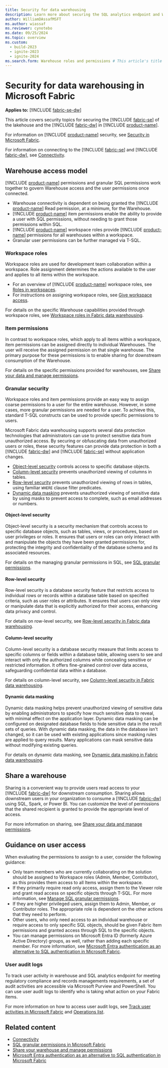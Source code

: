 ```yaml
---
title: Security for data warehousing
description: Learn more about securing the SQL analytics endpoint and Warehouse in Microsoft Fabric.
author: WilliamDAssafMSFT
ms.author: wiassaf
ms.reviewer: cynotebo
ms.date: 09/25/2024
ms.topic: overview
ms.custom:
  - build-2023
  - ignite-2023
  - ignite-2024
ms.search.form: Warehouse roles and permissions # This article's title should not change. If so, contact engineering.
---
```


# Security for data warehousing in Microsoft Fabric

**Applies to:** [!INCLUDE [fabric-se-dw](includes/applies-to-version/fabric-se-and-dw.md)]

This article covers security topics for securing the [!INCLUDE [fabric-se](includes/fabric-se.md)] of the lakehouse and the [!INCLUDE [fabric-dw](includes/fabric-dw.md)] in [!INCLUDE [product-name](../includes/product-name.md)].

For information on [!INCLUDE [product-name](../includes/product-name.md)] security, see [Security in Microsoft Fabric](../security/security-overview.md).

For information on connecting to the [!INCLUDE [fabric-se](includes/fabric-se.md)] and [!INCLUDE [fabric-dw](includes/fabric-dw.md)], see [Connectivity](connectivity.md).

## Warehouse access model

[!INCLUDE [product-name](../includes/product-name.md)] permissions and granular SQL permissions work together to govern Warehouse access and the user permissions once connected.

- Warehouse connectivity is dependent on being granted the [!INCLUDE [product-name](../includes/product-name.md)] Read permission, at a minimum, for the Warehouse.
- [!INCLUDE [product-name](../includes/product-name.md)] item permissions enable the ability to provide a user with SQL permissions, without needing to grant those permissions within SQL.
- [!INCLUDE [product-name](../includes/product-name.md)] workspace roles provide [!INCLUDE [product-name](../includes/product-name.md)] permissions for all warehouses within a workspace.
- Granular user permissions can be further managed via T-SQL.

### Workspace roles

Workspace roles are used for development team collaboration within a workspace. Role assignment determines the actions available to the user and applies to all items within the workspace.

- For an overview of [!INCLUDE [product-name](../includes/product-name.md)] workspace roles, see [Roles in workspaces](../get-started/roles-workspaces.md).
- For instructions on assigning workspace roles, see [Give workspace access](../get-started/give-access-workspaces.md).

For details on the specific Warehouse capabilities provided through workspace roles, see [Workspace roles in Fabric data warehousing](workspace-roles.md).

### Item permissions

In contrast to workspace roles, which apply to all items within a workspace, item permissions can be assigned directly to individual Warehouses. The user will receive the assigned permission on that single warehouse. The primary purpose for these permissions is to enable sharing for downstream consumption of the Warehouse.

For details on the specific permissions provided for warehouses, see [Share your data and manage permissions](share-warehouse-manage-permissions.md).

### Granular security

Workspace roles and item permissions provide an easy way to assign coarse permissions to a user for the entire warehouse. However, in some cases, more granular permissions are needed for a user. To achieve this, standard T-SQL constructs can be used to provide specific permissions to users.

Microsoft Fabric data warehousing supports several data protection technologies that administrators can use to protect sensitive data from unauthorized access. By securing or obfuscating data from unauthorized users or roles, these security features can provide data protection in both a [!INCLUDE [fabric-dw](includes/fabric-dw.md)] and [!INCLUDE [fabric-se](includes/fabric-se.md)] without application changes.

- [Object-level security](#object-level-security) controls access to specific database objects.
- [Column-level security](#column-level-security) prevents unauthorized viewing of columns in tables.
- [Row-level security](#row-level-security) prevents unauthorized viewing of rows in tables, using familiar `WHERE` clause filter predicates.
- [Dynamic data masking](#dynamic-data-masking) prevents unauthorized viewing of sensitive data by using masks to prevent access to complete, such as email addresses or numbers.

#### Object-level security

Object-level security is a security mechanism that controls access to specific database objects, such as tables, views, or procedures, based on user privileges or roles. It ensures that users or roles can only interact with and manipulate the objects they have been granted permissions for, protecting the integrity and confidentiality of the database schema and its associated resources.

For details on the managing granular permissions in SQL, see [SQL granular permissions](sql-granular-permissions.md).

#### Row-level security

Row-level security is a database security feature that restricts access to individual rows or records within a database table based on specified criteria, such as user roles or attributes. It ensures that users can only view or manipulate data that is explicitly authorized for their access, enhancing data privacy and control.

For details on row-level security, see [Row-level security in Fabric data warehousing](row-level-security.md).

#### Column-level security

Column-level security is a database security measure that limits access to specific columns or fields within a database table, allowing users to see and interact with only the authorized columns while concealing sensitive or restricted information. It offers fine-grained control over data access, safeguarding confidential data within a database.

For details on column-level security, see [Column-level security in Fabric data warehousing](column-level-security.md).

#### Dynamic data masking

Dynamic data masking helps prevent unauthorized viewing of sensitive data by enabling administrators to specify how much sensitive data to reveal, with minimal effect on the application layer. Dynamic data masking can be configured on designated database fields to hide sensitive data in the result sets of queries. With dynamic data masking, the data in the database isn't changed, so it can be used with existing applications since masking rules are applied to query results. Many applications can mask sensitive data without modifying existing queries.

For details on dynamic data masking, see [Dynamic data masking in Fabric data warehousing](dynamic-data-masking.md).

## Share a warehouse

Sharing is a convenient way to provide users read access to your [!INCLUDE [fabric-dw](includes/fabric-dw.md)] for downstream consumption. Sharing allows downstream users in your organization to consume a [!INCLUDE [fabric-dw](includes/fabric-dw.md)] using SQL, Spark, or Power BI. You can customize the level of permissions that the shared recipient is granted to provide the appropriate level of access.

For more information on sharing, see [Share your data and manage permissions](share-warehouse-manage-permissions.md).

## Guidance on user access

When evaluating the permissions to assign to a user, consider the following guidance:

- Only team members who are currently collaborating on the solution should be assigned to Workspace roles (Admin, Member, Contributor), as this provides them access to all Items within the workspace.
- If they primarily require read only access, assign them to the Viewer role and grant read access on specific objects through T-SQL.  For more information, see [Manage SQL granular permissions](sql-granular-permissions.md).
- If they are higher privileged users, assign them to Admin, Member, or Contributor roles. The appropriate role is dependent on the other actions that they need to perform.  
- Other users, who only need access to an individual warehouse or require access to only specific SQL objects, should be given Fabric Item permissions and granted access through SQL to the specific objects.
- You can manage permissions on Microsoft Entra ID (formerly Azure Active Directory) groups, as well, rather than adding each specific member. For more information, see [Microsoft Entra authentication as an alternative to SQL authentication in Microsoft Fabric](entra-id-authentication.md).

### User audit logs

To track user activity in warehouse and SQL analytics endpoint for meeting regulatory compliance and records managements requirements, a set of audit activities are accessible via Microsoft Purview and PowerShell. You can use user audit logs to identify who is taking what action on your Fabric items.

For more information on how to access user audit logs, see [Track user activities in Microsoft Fabric](../admin/track-user-activities.md) and [Operations list](../admin/operation-list.md).

## Related content

- [Connectivity](connectivity.md)
- [SQL granular permissions in Microsoft Fabric](sql-granular-permissions.md)
- [Share your warehouse and manage permissions](share-warehouse-manage-permissions.md)
- [Microsoft Entra authentication as an alternative to SQL authentication in Microsoft Fabric](entra-id-authentication.md)
